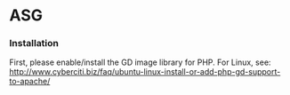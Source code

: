 # ASG

### Installation

First, please enable/install the GD image library for PHP. For Linux, see: http://www.cyberciti.biz/faq/ubuntu-linux-install-or-add-php-gd-support-to-apache/

